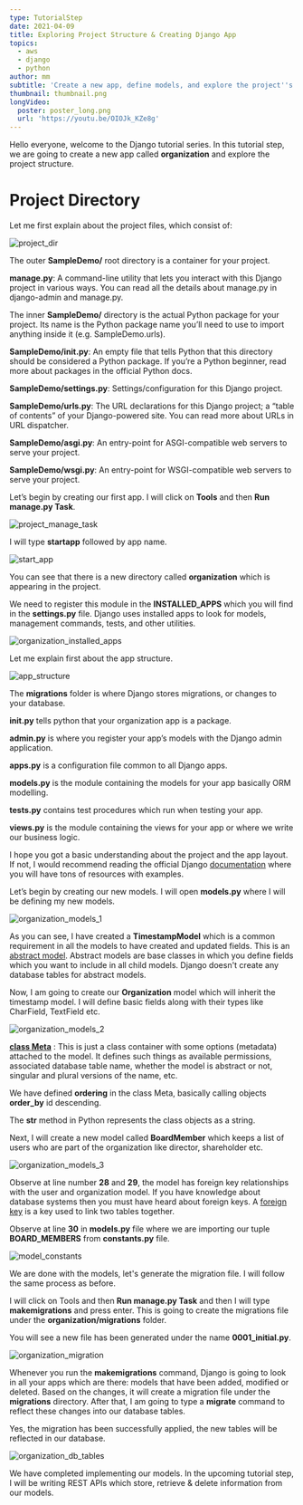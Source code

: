 ```yaml
---
type: TutorialStep
date: 2021-04-09
title: Exploring Project Structure & Creating Django App
topics:
  - aws
  - django
  - python
author: mm
subtitle: 'Create a new app, define models, and explore the project''s structure.'
thumbnail: thumbnail.png
longVideo:
  poster: poster_long.png
  url: 'https://youtu.be/OIOJk_KZe8g'
---
```


Hello everyone, welcome to the Django tutorial series. In this tutorial step, we
are going to create a new app called **organization** and explore the 
project structure.

# Project Directory

Let me first explain about the project files, which consist of:

![project_dir](steps/step1.png)

The outer **SampleDemo/** root directory is a container for your project. 

**manage.py**: A command-line utility that lets you interact with this Django project in various ways. You can read all the details about manage.py in django-admin and manage.py.

The inner **SampleDemo/** directory is the actual Python package for your project. Its name is the Python package name you’ll need to use to import anything inside it (e.g. SampleDemo.urls).

**SampleDemo/__init__.py**: An empty file that tells Python that this directory should be considered a Python package. If you’re a Python beginner, read more about packages in the official Python docs.

**SampleDemo/settings.py**: Settings/configuration for this Django project. 

**SampleDemo/urls.py**: The URL declarations for this Django project; a “table of contents” of your Django-powered site. You can read more about URLs in URL dispatcher.

**SampleDemo/asgi.py**: An entry-point for ASGI-compatible web servers to serve your project. 

**SampleDemo/wsgi.py**: An entry-point for WSGI-compatible web servers to serve your project. 


Let’s begin by creating our first app. I will click on **Tools** and then **Run manage.py Task**.

![project_manage_task](steps/step2.png)

I will type **startapp** followed by app name. 

![start_app](steps/step3.png)

You can see that there is a new directory called **organization** which is appearing in the project. 

We need to register this module in the **INSTALLED_APPS** which you will find
in the **settings.py** file. Django uses installed apps to look for models,
management commands, tests, and other utilities.

![organization_installed_apps](steps/step4.png)

Let me explain first about the app structure.

![app_structure](steps/step5.png)

The **migrations** folder is where Django stores migrations, or changes to your database.

**____init____.py** tells python that your organization app is a package.

**admin.py** is where you register your app’s models with the Django admin application.

**apps.py** is a configuration file common to all Django apps.

**models.py** is the module containing the models for your app basically ORM modelling.

**tests.py** contains test procedures which run when testing your app.

**views.py** is the module containing the views for your app or where we write our business logic.


I hope you got a basic understanding about the project and the app layout. 
If not, I would recommend reading the official Django [documentation](https://docs.djangoproject.com/en/3.2/) 
where you will have tons of resources with examples.


Let’s begin by creating our new models. I will open **models.py** where
I will be defining my new models.

![organization_models_1](steps/step6.png)

As you can see, I have created a **TimestampModel** which is a common requirement
in all the models to have created and updated fields. This is 
an [abstract model](https://docs.djangoproject.com/en/3.1/topics/db/models/#abstract-base-classes).
Abstract models are base classes in which you define fields which you want to 
include in all child models. Django doesn't create any database tables
for abstract models.


Now, I am going to create our **Organization** model which will 
inherit the timestamp model. I will define basic fields along with their
types like CharField, TextField etc.

![organization_models_2](steps/step7.png)

**[class Meta](https://docs.djangoproject.com/en/3.1/topics/db/models/#meta-options)** : This is just a
class container with some options (metadata) attached to the model. It defines
such things as available permissions, associated database table name, whether the model is abstract or not, 
singular and plural versions of the name, etc.

We have defined **ordering** in the class Meta, 
basically calling objects **order_by** id descending.

The **____str____** method in Python represents the class objects as a string.

Next, I will create a new model called **BoardMember** which keeps a 
list of users who are part of the organization like director, shareholder etc.

![organization_models_3](steps/step8.png)

Observe at line number **28** and **29**, the model has foreign key
relationships with the user and organization model. If you have knowledge about
database systems then you must have heard about foreign keys. A [foreign key](https://en.wikipedia.org/wiki/Foreign_key)
is a key used to link two tables together. 

Observe at line **30** in **models.py** file where we are importing 
our tuple **BOARD_MEMBERS** from **constants.py** file.

![model_constants](steps/step9.png)



We are done with the models, let's generate the migration file. 
I will follow the same process as before.

I will click on Tools and then **Run manage.py Task** and then 
I will type **makemigrations** and press enter. This is going to create
the migrations file under the **organization/migrations** folder.

You will see a new file has been generated under the name **0001_initial.py**.

![organization_migration](steps/step10.png)

Whenever you run the **makemigrations** command, Django is going to look
in all your apps which are there: models that have been added, modified
or deleted. Based on the changes, it will create a migration file
under the **migrations** directory. After that, I am going to type a
**migrate** command to reflect these changes into our database tables.


Yes, the migration has been successfully applied, the new tables will be 
reflected in our database.

![organization_db_tables](steps/step11.png)


We have completed implementing our models. In the upcoming tutorial step, I will
be writing REST APIs which store, retrieve & delete information from our models.






